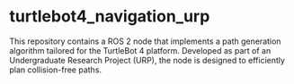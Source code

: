 # turtlebot4_navigation_urp
This repository contains a ROS 2 node that implements a path generation algorithm tailored for the TurtleBot 4 platform. Developed as part of an Undergraduate Research Project (URP), the node is designed to efficiently plan collision-free paths.
